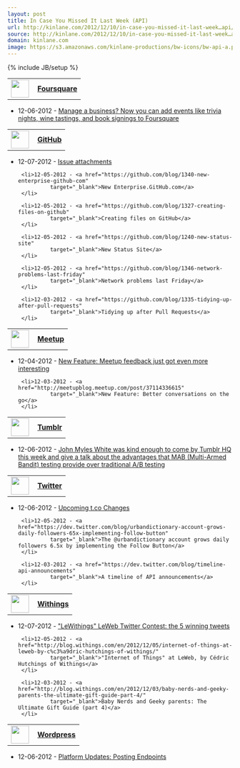 ```yaml
---
layout: post
title: In Case You Missed It Last Week (API)
url: http://kinlane.com/2012/12/10/in-case-you-missed-it-last-week…api/
source: http://kinlane.com/2012/12/10/in-case-you-missed-it-last-week…api/
domain: kinlane.com
image: https://s3.amazonaws.com/kinlane-productions/bw-icons/bw-api-a.png
---
```

{% include JB/setup %}<table width="350">
     <tbody>
          <tr>
               <td width="35"
                   valign="middle">
                    <a title="Foursquare"
                        href="https://singly.com/docs/foursquare"><img src="https://singly.com/images/service_icons/foursquare.png"
                         alt=""
                         width="40"
                         align="left" /></a>
               </td>
               <td align="left"
                   valign="middle">
                    <a title="Foursquare"
                        href="https://singly.com/docs/foursquare"><strong>Foursquare</strong></a>
               </td>
          </tr>
     </tbody>
</table>

<ul>
     <li>12-06-2012 - <a href="http://feedproxy.google.com/~r/thefoursquareblog/~3/3a3_XUScVJo/"
              target="_blank">Manage a business? Now you can add events like trivia nights, wine tastings, and book signings to Foursquare</a>
     </li>
</ul>

<table width="350">
     <tbody>
          <tr>
               <td width="35"
                   valign="middle">
                    <a title="GitHub"
                        href="https://singly.com/docs/github"><img src="https://singly.com/images/service_icons/github.png"
                         alt=""
                         width="40"
                         align="left" /></a>
               </td>
               <td align="left"
                   valign="middle">
                    <a title="GitHub"
                        href="https://singly.com/docs/github"><strong>GitHub</strong></a>
               </td>
          </tr>
     </tbody>
</table>

<ul>
     <li>12-07-2012 - <a href="https://github.com/blog/1347-issue-attachments"
              target="_blank">Issue attachments</a>
     </li>

     <li>12-05-2012 - <a href="https://github.com/blog/1340-new-enterprise-github-com"
              target="_blank">New Enterprise.GitHub.com</a>
     </li>

     <li>12-05-2012 - <a href="https://github.com/blog/1327-creating-files-on-github"
              target="_blank">Creating files on GitHub</a>
     </li>

     <li>12-05-2012 - <a href="https://github.com/blog/1240-new-status-site"
              target="_blank">New Status Site</a>
     </li>

     <li>12-05-2012 - <a href="https://github.com/blog/1346-network-problems-last-friday"
              target="_blank">Network problems last Friday</a>
     </li>

     <li>12-03-2012 - <a href="https://github.com/blog/1335-tidying-up-after-pull-requests"
              target="_blank">Tidying up after Pull Requests</a>
     </li>
</ul>

<table width="350">
     <tbody>
          <tr>
               <td width="35"
                   valign="middle">
                    <a title="Meetup"
                        href="https://singly.com/docs/meetup"><img src="https://duxu47bnnuoax.cloudfront.net/service-icons/32px/meetup.png"
                         alt=""
                         width="40"
                         align="left" /></a>
               </td>
               <td align="left"
                   valign="middle">
                    <a title="Meetup"
                        href="https://singly.com/docs/meetup"><strong>Meetup</strong></a>
               </td>
          </tr>
     </tbody>
</table>

<ul>
     <li>12-04-2012 - <a href="http://meetupblog.meetup.com/post/37195618327"
              target="_blank">New Feature: Meetup feedback just got even more interesting</a>
     </li>

     <li>12-03-2012 - <a href="http://meetupblog.meetup.com/post/37114336615"
              target="_blank">New Feature: Better conversations on the go</a>
     </li>
</ul>

<table width="350">
     <tbody>
          <tr>
               <td width="35"
                   valign="middle">
                    <a title="Tumblr"
                        href="https://singly.com/docs/tumblr"><img src="https://singly.com/images/service_icons/tumblr.png"
                         alt=""
                         width="40"
                         align="left" /></a>
               </td>
               <td align="left"
                   valign="middle">
                    <a title="Tumblr"
                        href="https://singly.com/docs/tumblr"><strong>Tumblr</strong></a>
               </td>
          </tr>
     </tbody>
</table>

<ul>
     <li>12-06-2012 - <a href="http://engineering.tumblr.com/post/37333617674"
              target="_blank">John Myles White was kind enough to come by Tumblr HQ this week and give a talk about the advantages that MAB (Multi-Armed Bandit) testing provide over traditional A/B testing</a>
     </li>
</ul>

<table width="350">
     <tbody>
          <tr>
               <td width="35"
                   valign="middle">
                    <a title="Twitter"
                        href="https://singly.com/docs/twitter"><img src="https://singly.com/images/service_icons/twitter.png"
                         alt=""
                         width="40"
                         align="left" /></a>
               </td>
               <td align="left"
                   valign="middle">
                    <a title="Twitter"
                        href="https://singly.com/docs/twitter"><strong>Twitter</strong></a>
               </td>
          </tr>
     </tbody>
</table>

<ul>
     <li>12-06-2012 - <a href="https://dev.twitter.com/blog/upcoming-tco-changes"
              target="_blank">Upcoming t.co Changes</a>
     </li>

     <li>12-05-2012 - <a href="https://dev.twitter.com/blog/urbandictionary-account-grows-daily-followers-65x-implementing-follow-button"
              target="_blank">The @urbandictionary account grows daily followers 6.5x by implementing the Follow Button</a>
     </li>

     <li>12-03-2012 - <a href="https://dev.twitter.com/blog/timeline-api-announcements"
              target="_blank">A timeline of API announcements</a>
     </li>
</ul>

<table width="350">
     <tbody>
          <tr>
               <td width="35"
                   valign="middle">
                    <a title="Withings"
                        href="https://singly.com/docs/withings"><img src="https://singly.com/images/service_icons/withings.png"
                         alt=""
                         width="40"
                         align="left" /></a>
               </td>
               <td align="left"
                   valign="middle">
                    <a title="Withings"
                        href="https://singly.com/docs/withings"><strong>Withings</strong></a>
               </td>
          </tr>
     </tbody>
</table>

<ul>
     <li>12-07-2012 - <a href="http://blog.withings.com/en/2012/12/07/lewithings-leweb-twitter-contest-the-5-winning-tweets/"
              target="_blank">"LeWithings" LeWeb Twitter Contest: the 5 winning tweets</a>
     </li>

     <li>12-05-2012 - <a href="http://blog.withings.com/en/2012/12/05/internet-of-things-at-leweb-by-c%c3%a9dric-hutchings-of-withings/"
              target="_blank">"Internet of Things" at LeWeb, by Cédric Hutchings of Withings</a>
     </li>

     <li>12-03-2012 - <a href="http://blog.withings.com/en/2012/12/03/baby-nerds-and-geeky-parents-the-ultimate-gift-guide-part-4/"
              target="_blank">Baby Nerds and Geeky parents: The Ultimate Gift Guide (part 4)</a>
     </li>
</ul>

<table width="350">
     <tbody>
          <tr>
               <td width="35"
                   valign="middle">
                    <a title="Wordpress"
                        href="https://singly.com/docs/wordpress"><img src="https://singly.com/images/service_icons/wordpress.png"
                         alt=""
                         width="40"
                         align="left" /></a>
               </td>
               <td align="left"
                   valign="middle">
                    <a title="Wordpress"
                        href="https://singly.com/docs/wordpress"><strong>Wordpress</strong></a>
               </td>
          </tr>
     </tbody>
</table>

<ul>
     <li>12-06-2012 - <a href="http://developer.wordpress.com/2012/12/06/platform-updates-posting-endpoints/"
              target="_blank">Platform Updates: Posting Endpoints</a>
     </li>
</ul>